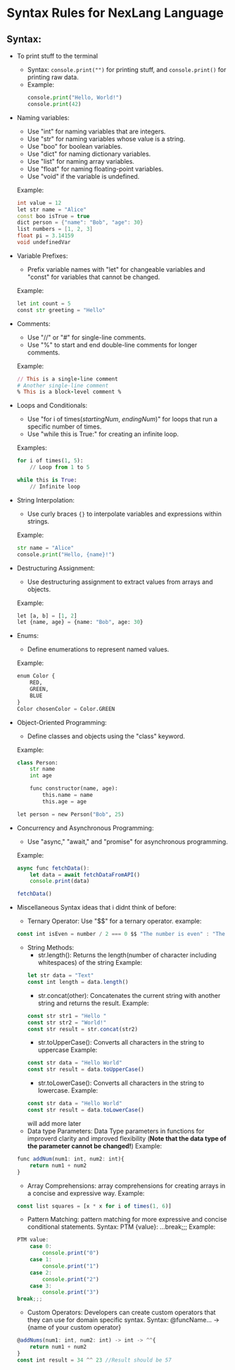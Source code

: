 # Syntax Rules for NexLang  Language
## Syntax:
- To print stuff to the terminal
    - Syntax: `console.print("")` for printing stuff, and `console.print()` for printing raw data.
    - Example: 
      ```python
      console.print("Hello, World!")
      console.print(42)
      ```

- Naming variables:
    - Use "int" for naming variables that are integers.
    - Use "str" for naming variables whose value is a string.
    - Use "boo" for boolean variables.
    - Use "dict" for naming dictionary variables.
    - Use "list" for naming array variables.
    - Use "float" for naming floating-point variables.
    - Use "void" if the variable is undefined.
    
    Example:
    ```c++
    int value = 12
    let str name = "Alice"
    const boo isTrue = true
    dict person = {"name": "Bob", "age": 30}
    list numbers = [1, 2, 3]
    float pi = 3.14159
    void undefinedVar
    ```

- Variable Prefixes:
    - Prefix variable names with "let" for changeable variables and "const" for variables that cannot be changed.
    
    Example:
    ```python
    let int count = 5
    const str greeting = "Hello"
    ```

- Comments:
    - Use "//" or "#" for single-line comments.
    - Use "%" to start and end double-line comments for longer comments.
    
    Example:
    ```ruby
    // This is a single-line comment
    # Another single-line comment
    % This is a block-level comment %
    ```

- Loops and Conditionals:
    - Use "for i of times(_startingNum_, _endingNum_)" for loops that run a specific number of times.
    - Use "while this is True:" for creating an infinite loop.
    
    Examples:
    ```python
    for i of times(1, 5):
        // Loop from 1 to 5
    
    while this is True:
        // Infinite loop
    ```

- String Interpolation:
    - Use curly braces `{}` to interpolate variables and expressions within strings.
    
    Example:
    ```python
    str name = "Alice"
    console.print("Hello, {name}!")
    ```


- Destructuring Assignment:
    - Use destructuring assignment to extract values from arrays and objects.
    
    Example:
    ```python
    let [a, b] = [1, 2]
    let {name, age} = {name: "Bob", age: 30}
    ```

- Enums:
    - Define enumerations to represent named values.
    
    Example:
    ```python
    enum Color {
        RED,
        GREEN,
        BLUE
    }
    Color chosenColor = Color.GREEN
    ```

- Object-Oriented Programming:
    - Define classes and objects using the "class" keyword.
    
    Example:
    ```python
    class Person:
        str name
        int age
    
        func constructor(name, age):
            this.name = name
            this.age = age
    
    let person = new Person("Bob", 25)
    ```



- Concurrency and Asynchronous Programming:
    - Use "async," "await," and "promise" for asynchronous programming.
    
    Example:
    ```javascript
    async func fetchData():
        let data = await fetchDataFromAPI()
        console.print(data)
    
    fetchData()
    ```
- Miscellaneous Syntax ideas that i didnt think of before:
    - Ternary Operator: Use "$$" for a ternary operator.
    example: 
    ```javascript
    const int isEven = number / 2 === 0 $$ "The number is even" : "The number is odd"
    ```
    - String Methods:
        - str.length(): Returns the length(number of character including whitespaces) of the string
        Example:
        ```javascript
        let str data = "Text"
        const int length = data.length()
        ```
        - str.concat(other): Concatenates the current string with another string and returns the result.
        Example:
        ```javascript
        const str str1 = "Hello "
        const str str2 = "World!"
        const str result = str.concat(str2)
        ```
        - str.toUpperCase(): Converts all characters in the string to uppercase
        Example: 
        ```javascript
        const str data = "Hello World"
        const str result = data.toUpperCase()
        ```
        - str.toLowerCase():  Converts all characters in the string to lowercase.
        Example:
        ```javascript
        const str data = "Hello World"
        const str result = data.toLowerCase()
        ```
         will add more later
    - Data type Parameters: Data Type parameters in functions for improverd clarity and improved flexibility (**Note that the data type of the parameter cannot be changed!**)
    Example:
    ```javascript
    func addNum(num1: int, num2: int){
        return num1 + num2
    }
    ```
    - Array Comprehensions:  array comprehensions for creating arrays in a concise and expressive way.
    Example:
    ```javascript
    const list squares = [x * x for i of times(1, 6)]
    ```
    - Pattern Matching: pattern matching for more expressive and concise conditional statements.
    Syntax: PTM {value}: ...break;;;
    Example:
    ```javascript
    PTM value:
        case 0:
            console.print("0")
        case 1:
            console.print("1")
        case 2:
            console.print("2")
        case 3:
            console.print("3")
    break;;;
    ```
    - Custom Operators: Developers can create custom operators that they can use for domain specific syntax.
    Syntax: @funcName... -> {name of your custom operator}
    ```javascript
    @addNums(num1: int, num2: int) -> int -> ^^{
        return num1 + num2
    }
    const int result = 34 ^^ 23 //Result should be 57
    ```
    
